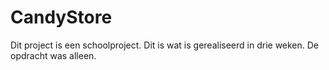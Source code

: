# CandyStore
Dit project is een schoolproject. Dit is wat is gerealiseerd in drie weken. De opdracht was alleen. 
